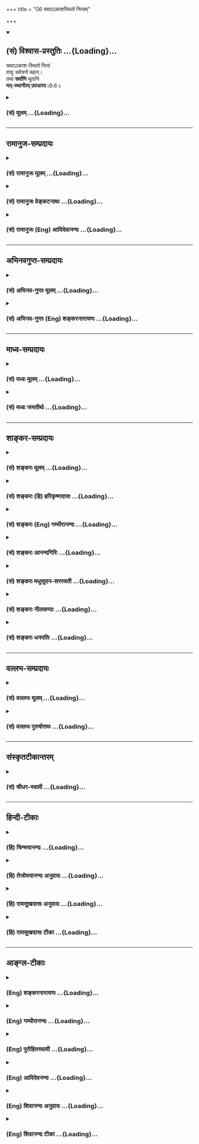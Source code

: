 +++
title = "06 यथाऽऽकाशस्थितो नित्यम्"

+++
<div class="js_include" newlevelforh1="2" title="(सं) विश्वास-प्रस्तुतिः" unfilled url="/purANam_vaiShNavam/mahAbhAratam/06-bhIShma-parva/03-bhagavad-gItA-parva/saMskRtam/vishvAsa-prastutiH/09_rAja-vidyA-rAja-guhy/06_yathA-.akAshasthi.md">
<details open><summary><h2>(सं) विश्वास-प्रस्तुतिः ...{Loading}...</h2></summary>

यथाऽऽकाश-स्थितो नित्यं  
वायुः सर्वत्रगो महान्।  
तथा **सर्वाणि** भूतानि  
**मत्-स्थानीत्य् उपधारय**॥9.6॥
</details>
</div>
<div class="js_include collapsed" newlevelforh1="3" title="(सं) मूलम्" unfilled url="/purANam_vaiShNavam/mahAbhAratam/06-bhIShma-parva/03-bhagavad-gItA-parva/saMskRtam/mUlam/09_rAja-vidyA-rAja-guhy/06_yathA-.akAshasthi.md">
<details><summary><h3>(सं) मूलम् ...{Loading}...</h3></summary>

यथाऽऽकाशस्थितो नित्यं वायुः सर्वत्रगो महान्।  
तथा सर्वाणि भूतानि मत्स्थानीत्युपधारय।।9.6।।
</details>
</div>


_________________
## रामानुज-सम्प्रदायः
<div class="js_include collapsed" newlevelforh1="3" title="(सं) रामानुजः मूलम्" unfilled url="/purANam_vaiShNavam/mahAbhAratam/06-bhIShma-parva/03-bhagavad-gItA-parva/saMskRtam/rAmAnujaH/mUlam/09_rAja-vidyA-rAja-guhy/06_yathA-.akAshasthi.md">
<details><summary><h3>(सं) रामानुजः मूलम् ...{Loading}...</h3></summary>

।।9.6।।**यथा आकाशे** अनालम्बने **महान् वायुः स्थितः सर्वत्र** गच्छति। स
तु वायुः निरालम्बनो मदायत्तस्थितिः इति अवश्याभ्युपगमनीयो मया एव धृत इति
विज्ञायते **तथा** एव **सर्वाणि भूतानि** तैः अदृष्टे मयि स्थितानि मया एव
धृतानि **इति उपधारय।  
  
यथा आहुः वेदविदःमेघोदयः सागरसन्निवृत्तिरिन्दोर्विभागः स्फुरितानि वायोः।
विद्युद्विभङ्गो गतिरुष्णरश्मेर्विष्णोर्विचित्राः प्रभवन्ति मायाः।। इति
विष्णोः अनन्यसाधारणानि महाश्चर्याणि इत्यर्थः। श्रुतिः अपि -- एतस्य वा
अक्षरस्य प्रशासने गार्गि सूर्याचन्द्रमसौ विधृतौ तिष्ठतः (बृ॰ उ॰
3।8।9)भीषास्माद्वातः पवते भीषोदेति सूर्यः। भीषास्मादग्निश्चेन्द्रश्च
मृत्युर्धावति पञ्चमः (तै॰ उ॰ 2।8।1) इत्यादिका। सकलेतरनिरपेक्षस्य भगवतः
संकल्पात् सर्वेषां स्थितिः प्रवृत्तिः च उक्ताः तथा तत्संकल्पाद् एव
सर्वेषाम् उत्पत्तिप्रलयौ अपि; इति आह --**

</details>
</div>
<div class="js_include collapsed" newlevelforh1="3" title="(सं) रामानुजः वेङ्कटनाथः" unfilled url="/purANam_vaiShNavam/mahAbhAratam/06-bhIShma-parva/03-bhagavad-gItA-parva/saMskRtam/rAmAnujaH/venkaTanAthaH/09_rAja-vidyA-rAja-guhy/06_yathA-.akAshasthi.md">
<details><summary><h3>(सं) रामानुजः वेङ्कटनाथः ...{Loading}...</h3></summary>

  
  
।।9.6।। यथाकाशस्थितः इति श्लोके स्वस्मिन् सर्वभूतस्थितेराकाशे
वायुस्थितिर्दृष्टान्त इति केचिदाहुः; तदयुक्तम्; आकाशस्य वाय्वपेक्षया
नियमनधारणयोरभावात्तथाविधस्थितेरिह प्रकृतत्वेन
तन्निदर्शनार्थत्वस्यैवौचित्याच्चेत्यभिप्रायेणाहसर्वस्येति। आकाशस्थितः
सर्वत्रगः इत्याभ्यामीश्वरैकधार्यत्वं तदेकप्रेर्यत्वं च
विवक्षितमित्यभिप्रायेणाहयथाकाशेऽनालम्बन इति। महत्त्वं
चान्याशक्यत्वायोक्तम्। अभिप्रेतं निदर्शनप्रकारं विशदयतिस त्विति। यथा
निरालम्बने विहायसि विहङ्गमशरीरादेश्चेतनविशेषाधिष्ठेयत्वं; एवमेव
वाय्वादेरपीति भावः। तैरदृष्ट इत्यनेन अनुपलम्भबाधनिरासाय
पूर्वोक्तश्रुत्यादिसिद्धायोग्यत्वप्रदर्शनम्। ईश्वरानुमानमनभ्युपगच्छतां
कथमिदं निदर्शनमित्यत्राहयथाऽऽहुर्वेदविद इति। आगममूलसम्भावनातर्कपरमिति
भावः। वेदविद इत्यनेनाधीयमानवेदोपबृंहणरूपता द्योतिता।
अस्मदाद्यगोचरोपादानोपकरणसम्प्रदानादिकानां तत्क्षणादेव
सकलदिङ्मुखव्यापिनां धाराधराणामुत्पत्तिः; सकलभुवनाप्लावनलम्पटस्यैव
जलनिधेरम्बरालम्बिनां तरङ्गाणां वेलातले निवृत्तिः;
प्रतिनियतकलावृद्धिक्षयशृङ्गोन्नमनादिरूपश्चन्द्रमसो विभागः;
अशङ्कितागमानामनियतदिग्विशेषाणां तृणगिरितरुषण्डलुण्ठाकानां
चण्डमारुतादीनां विस्फूर्तयः; प्रशान्तदहनमिहिरहिमकरादिमहसि प्रावृषि
निशीथेऽप्यविदितपूर्वोत्तरक्षणानां क्षणरुचीनां विभङ्गः; निरालम्बने
विहायसि महीयसो मिहिरमण्डलस्य प्रतिनियतदिनरजनिमासायनसंवत्सरादिदेशिकः
सञ्चारः; एवंविधान्यन्यानि च
परिवेषोपरागेन्द्रचापकरकास्तनिताशनिभूकम्पप्रभञ्जनभ्रमणादयोऽत्यद्भुतप्रकाराः
सर्वे सर्वव्यापिनः सर्वशक्तेर्विष्णोरेव विचित्रसृष्टिशक्तिमूला
भवितुमर्हन्तीति श्लोकार्थः। मायाशब्दस्य मिथ्यार्थत्वनिरसनायाहविष्णोरिति।
सम्बन्धसामान्यस्य नियाम्यत्वधार्यत्वादिविशेषपर्यवसानाययथाहुर्वेदविदः
इत्यनेनाभिप्रेतं विवृणोति -- श्रुतिरपीति। प्रशासनमत्र
सङ्कल्पविशेषःभीषेति -- भयादित्यर्थः।  
  

</details>
</div>
<div class="js_include collapsed" newlevelforh1="3" title="(सं) रामानुजः (Eng) आदिदेवानन्दः" unfilled url="/purANam_vaiShNavam/mahAbhAratam/06-bhIShma-parva/03-bhagavad-gItA-parva/saMskRtam/rAmAnujaH/english/AdidevAnandaH/09_rAja-vidyA-rAja-guhy/06_yathA-.akAshasthi.md">
<details><summary><h3>(सं) रामानुजः (Eng) आदिदेवानन्दः ...{Loading}...</h3></summary>

9.6 The 'powerful air' remains and moves everywhere in the ether (Akasa)
without any perceivable support. So it has necessarily got to be
admitted that the powerful air is dependent on Me for its existence and
is being upheld by Me alone. Even so know that all entities abide in Me,
who am invisible to them, and that they are upheld by Me alone. The
knowers of the Veda declare thus: 'The origin of clouds, the waters of
the ocean remaining within bounds, the phases of the moon, the strong
movements of the gale, the flash of lightning and the movements of the
sun - all these are marvellous manifestations of the power of Visnu.'
The meaning is that they are all the marvellous miracles which are unie
to Visnu. The Srutis and other texts also declare likewise: 'Verily, O
Gargi, at the ;nd of that Imperishable One, the sun and the moon stand
apart' (Br. U., 3.8.9, and 'Through the fear of Him the wind blows,
through the fear of Him the sun rises, through the fear of Him Agni and
Indra perform their duties' (Tai. U., 2.8.1). It has been declared that
the existence and acts of all beings originate by the will of the Lord,
who is independent of all others. Now Sri Krsna declares that the origin
and dissolution of all entities also are due to His will only:

</details>
</div>


_________________
## अभिनवगुप्त-सम्प्रदायः
<div class="js_include collapsed" newlevelforh1="3" title="(सं) अभिनव-गुप्तः मूलम्" unfilled url="/purANam_vaiShNavam/mahAbhAratam/06-bhIShma-parva/03-bhagavad-gItA-parva/saMskRtam/abhinava-guptaH/mUlam/09_rAja-vidyA-rAja-guhy/06_yathA-.akAshasthi.md">
<details><summary><h3>(सं) अभिनव-गुप्तः मूलम् ...{Loading}...</h3></summary>

।।9.6।। यथेति। एवमिति। यद्वदाकाशवाय्वोरविनाभाविन्यपि संबन्धे न जातु +++(S
जातुचित्)+++ नभः स्पृश्यता श्रूयते।

</details>
</div>
<div class="js_include collapsed" newlevelforh1="3" title="(सं) अभिनव-गुप्तः (Eng) शङ्करनारायणः" unfilled url="/purANam_vaiShNavam/mahAbhAratam/06-bhIShma-parva/03-bhagavad-gItA-parva/saMskRtam/abhinava-guptaH/english/shankaranArAyaNaH/09_rAja-vidyA-rAja-guhy/06_yathA-.akAshasthi.md">
<details><summary><h3>(सं) अभिनव-गुप्तः (Eng) शङ्करनारायणः ...{Loading}...</h3></summary>

9.6 Yatha etc. Evam etc. In spite of the concomitant connection between
the ether and the wind, the touchability of the ether is never heard of.
In the same manner the Absolute pervades the entire universe and yet
remains not comprehended by all men.

</details>
</div>


_________________
## माध्व-सम्प्रदायः
<div class="js_include collapsed" newlevelforh1="3" title="(सं) मध्वः मूलम्" unfilled url="/purANam_vaiShNavam/mahAbhAratam/06-bhIShma-parva/03-bhagavad-gItA-parva/saMskRtam/madhvaH/mUlam/09_rAja-vidyA-rAja-guhy/06_yathA-.akAshasthi.md">
<details><summary><h3>(सं) मध्वः मूलम् ...{Loading}...</h3></summary>

।।9.6।। मत्स्थानि न च मत्स्थानीत्यत्र दृष्टान्तमाह -- यथाऽऽकाशस्थित इति।
न ह्याकाशस्थितो वायुः स्पर्शाद्याप्नोति।

</details>
</div>
<div class="js_include collapsed" newlevelforh1="3" title="(सं) मध्वः जयतीर्थः" unfilled url="/purANam_vaiShNavam/mahAbhAratam/06-bhIShma-parva/03-bhagavad-gItA-parva/saMskRtam/madhvaH/jayatIrthaH/09_rAja-vidyA-rAja-guhy/06_yathA-.akAshasthi.md">
<details><summary><h3>(सं) मध्वः जयतीर्थः ...{Loading}...</h3></summary>

।।9.6।। एकमेकत्राश्रितमित्यत्रासम्भावनाभावात्; किं दृष्टान्तोक्त्या इत्यत
आह -- **मत्स्थानी**ति। तत्र
स्थितत्वेऽप्यन्योन्यधर्मासंक्रान्त्यादावित्यर्थः। तदत्र न प्रतीयत इत्यतो
व्याचष्टे -- **न ही**ति। स्पर्शादीति तद्धर्मोपलक्षणम्।

</details>
</div>


_________________
## शाङ्कर-सम्प्रदायः
<div class="js_include collapsed" newlevelforh1="3" title="(सं) शङ्करः मूलम्" unfilled url="/purANam_vaiShNavam/mahAbhAratam/06-bhIShma-parva/03-bhagavad-gItA-parva/saMskRtam/shankaraH/mUlam/09_rAja-vidyA-rAja-guhy/06_yathA-.akAshasthi.md">
<details><summary><h3>(सं) शङ्करः मूलम् ...{Loading}...</h3></summary>

।।9.6।। --,**यथा** लोके **आकाशस्थितः** आकाशे स्थितः **नित्यं** सदा
**वायुः** सर्वत्र गच्छतीति **सर्वत्रगः महान्** परिमाणतः; **तथा** आकाशवत्
सर्वगते मयि असंश्लेषेणैव स्थितानि **इत्**येवम् **उपधारय** विजानीहि।। एवं
वायुः आकाशे इव मयि स्थितानि सर्वभूतानि स्थितिकाले तानि --,

</details>
</div>
<div class="js_include collapsed" newlevelforh1="3" title="(सं) शङ्करः (हि) हरिकृष्णदासः" unfilled url="/purANam_vaiShNavam/mahAbhAratam/06-bhIShma-parva/03-bhagavad-gItA-parva/saMskRtam/shankaraH/hindI/harikRShNadAsaH/09_rAja-vidyA-rAja-guhy/06_yathA-.akAshasthi.md">
<details><summary><h3>(सं) शङ्करः (हि) हरिकृष्णदासः ...{Loading}...</h3></summary>

।।9.6।। उपर्युक्त दो श्लोकोंद्वारा कहे हुए अर्थको दृष्टान्तसे सिद्ध करते
हुए कहते हैं --, लोकमें जैसे ( यह प्रसिद्ध है ) सब जगह विचरनेवाला
परमाणमें अति महान् वायु सदा आकाशमें ही स्थित है; वैसे ही आकाशके समान
सर्वत्र परिपूर्ण मुझ परमात्मामें समस्त भूत निर्लिप्तभावसे स्थित हैं; ऐसा
तू जान।

</details>
</div>
<div class="js_include collapsed" newlevelforh1="3" title="(सं) शङ्करः (Eng) गम्भीरानन्दः" unfilled url="/purANam_vaiShNavam/mahAbhAratam/06-bhIShma-parva/03-bhagavad-gItA-parva/saMskRtam/shankaraH/english/gambhIrAnandaH/09_rAja-vidyA-rAja-guhy/06_yathA-.akAshasthi.md">
<details><summary><h3>(सं) शङ्करः (Eng) गम्भीरानन्दः ...{Loading}...</h3></summary>

9.6 Upadharaya, understand; iti, thus; that yatha, just as; in the
world, the mahan, voluminous-in dimension; vayuh, wind; sarvatragah,
moving everywhere; is nityam, ever; \[During creation, continuance and
dissolution\] akasa-sthitah, present in space; tatha, similarly;
(sarvani, all; bhutani, beings; matsthani,) abide in Me who am
omnipresent like space-abide certainly without any contact.

</details>
</div>
<div class="js_include collapsed" newlevelforh1="3" title="(सं) शङ्करः आनन्दगिरिः" unfilled url="/purANam_vaiShNavam/mahAbhAratam/06-bhIShma-parva/03-bhagavad-gItA-parva/saMskRtam/shankaraH/AnandagiriH/09_rAja-vidyA-rAja-guhy/06_yathA-.akAshasthi.md">
<details><summary><h3>(सं) शङ्करः आनन्दगिरिः ...{Loading}...</h3></summary>

।।9.6।। सृष्टिस्थितिसंहाराणामसङ्गात्माधारत्वंमया ततमिदम्
इत्यादिश्लोकद्वयेनोक्तोऽर्थस्तं दृष्टान्तेनोपपादयन्नादौ दृष्टान्तमाहेति
योजना। सदेत्युत्पत्तिस्थितिसंहारकालो गृह्यते। आकाशादेर्महतोऽन्याधारत्वं
कथमित्याशङ्क्याह -- **महानिति।** यथा सर्वगामित्वात्परिमाणतो
महान्वायुराकाशे सदा तिष्ठति तथाकाशादीनि महान्त्यपि सर्वाणि
भूतान्याकाशकल्पे पूर्णे प्रतीच्यसङ्गे परस्मिन्नात्मनि संश्लेषमन्तरेण
स्थितानीत्यर्थः।

</details>
</div>
<div class="js_include collapsed" newlevelforh1="3" title="(सं) शङ्करः मधुसूदन-सरस्वती" unfilled url="/purANam_vaiShNavam/mahAbhAratam/06-bhIShma-parva/03-bhagavad-gItA-parva/saMskRtam/shankaraH/madhusUdana-sarasvatI/09_rAja-vidyA-rAja-guhy/06_yathA-.akAshasthi.md">
<details><summary><h3>(सं) शङ्करः मधुसूदन-सरस्वती ...{Loading}...</h3></summary>

।।9.6।। असंश्लिष्टयोरप्याधाराधेयभावं दृष्टान्तेनाह -- यथैवासङ्गस्वभाव
आकाशे स्थितो नित्यं सर्वदोत्पत्तिस्थितिसंहारकालेषु वातीति वायुः सर्वदा
चलनस्वभावः। अतएव सर्वत्र गच्छतीति सर्वत्रगः। महान् परिमाणतः एतादृशोऽपि न
कदाप्याकाशेन सह संसृज्यते। तथैवासङ्गस्वभावे मयि संश्लेषमन्तरेणैव सर्वाणि
भूतान्याकाशादीनि महान्ति सर्वत्रगाणि च स्थितानीत्युपधारय विमृश्यावधारय।

</details>
</div>
<div class="js_include collapsed" newlevelforh1="3" title="(सं) शङ्करः नीलकण्ठः" unfilled url="/purANam_vaiShNavam/mahAbhAratam/06-bhIShma-parva/03-bhagavad-gItA-parva/saMskRtam/shankaraH/nIlakaNThaH/09_rAja-vidyA-rAja-guhy/06_yathA-.akAshasthi.md">
<details><summary><h3>(सं) शङ्करः नीलकण्ठः ...{Loading}...</h3></summary>

।।9.6।। श्लोकद्वयोक्तेऽर्थे दृष्टान्तमाह -- **यथेति।** यथा लोके आकाशे
स्थितो नित्यं सदा वायुः सर्वत्रगः परिमाणतश्च महान्; तथा सर्वाणि भूतानि
सर्वगते मयि असंश्लेषेणैव स्थितानीत्येवमुपधारयेति प्राञ्चः।
किंतद्ब्रह्मेति प्रश्नस्योत्तरमुक्तं अक्षरं परमं ब्रह्मेति। अक्षरसंज्ञं
शुद्धस्त्वंपदार्थएव निरुपाधिकं ब्रह्मेत्युक्तम्। तत्र निरुपाधिकं ब्रह्म
श्लोकद्वयेन व्याख्यातम्। इदानीं तस्याक्षराख्येन जीवेनाभेदं सदृष्टान्तमाह
-- **यथेति।** वायुः सूत्रात्मावायुर्वै गोतम तत्सूत्रम् इतिश्रुतेः।
सर्वत्रगतिसमष्टिलिङ्गत्वात्तस्य सर्वगतत्वम्। महानिति
बाह्यवायुव्यावृत्त्यर्थम्। स यथा आकाशस्थितः अव्याकृताकाशे स्वकारणे
स्थितः। नित्यमिति कालत्रयेऽपि तस्याकाशसंबन्ध उक्तः। सर्वाणि
भूतान्युपाधिनिष्कृष्टत्वंपदार्थरूपी चेतनवर्गः। बहुत्वं लोकाभिप्रायेण।
यथा कार्यं सर्वमुत्पत्तेः प्राक् नाशादूर्ध्वं मध्ये च स्वकारण एवाभेदेन
तिष्ठति; एवं सर्वोऽपि जीववर्ग उपाध्युत्पत्तेः प्राक् तन्नाशादूर्ध्वं
मध्ये वा घटाकाशो महाकाशादिव परस्माद्ब्रह्मणः कालत्रयेऽपि नातिरिच्यत
इत्यर्थः। एतेन जीवब्रह्माभेदकथनेनस्वभावोऽध्यात्ममुच्यते इति
यत्प्रागुक्तं ब्रह्मैव जीव इति तद्विवृतम्।

</details>
</div>
<div class="js_include collapsed" newlevelforh1="3" title="(सं) शङ्करः धनपतिः" unfilled url="/purANam_vaiShNavam/mahAbhAratam/06-bhIShma-parva/03-bhagavad-gItA-parva/saMskRtam/shankaraH/dhanapatiH/09_rAja-vidyA-rAja-guhy/06_yathA-.akAshasthi.md">
<details><summary><h3>(सं) शङ्करः धनपतिः ...{Loading}...</h3></summary>

।।9.6।। सर्वसङ्गिविवर्जितेऽपि सर्वाणि भूतानि स्थितानीत्युक्तं श्लोकद्वयेन
तत्र दृष्टान्तमाह। यथा लोके वायुः सर्वत्र गच्छतीति सर्वत्रगः परिमाणतो
महान्। एवंभूतोऽपि नित्यं सदा आकाशोऽसङ्गिनि तिष्ठतीति आकाशस्थः। तथा
सर्वाणि महान्ति सूक्ष्माणि च मयि असङ्गिनि स्थितानीत्युपधारय निश्चयेन
जानिहि। युत्तु किंतद्ब्रह्मेति प्रश्नस्योत्तरमुक्तं; अक्षरं परमं
ब्रह्मैत्यक्षरसंज्ञः शुद्धस्त्वंपदार्थ एव निरुपाधिकं ब्रह्मेत्युक्तं;
तत्रानिरुपपाधिकं सर्वत्रगः। महानित्यनेन बाह्यवायोर्व्यावृत्तिः। स यथा
नित्यं कालत्रयेऽप्युत्पत्तेः प्राक्; नाशादूर्ध्वं मध्ये च स्वकारणे
आकाशोऽव्याकृते अभेदेन तिष्ठति तथा सर्वाणि भूतानि
उपाधिनिष्कृष्टत्वंपदार्थरुपी चेतनवर्गः। बहुत्वं लोकाभिप्रायेण। एतेन
जीवब्रह्माभेदकथनेन स्वभावोऽध्यात्ममुच्यत इति प्रागुक्तं ब्रह्मैव जीव इति
विवृतमित्यन्ये। तत्रेदं वक्तव्यं निरुपाधिकस्याक्षरस्य
परब्रह्मणस्तत्त्वंपदलक्ष्यत्वेनोभयपदलक्ष्त्वात्
त्वंपदलक्ष्यत्वबोधकोपपदादेरभावच्च शुद्धः त्वंपदार्थ एवेत्याद्यसंगतं
तत्रेत्यादिना विभागोऽप्यनुपपन्नः। मत्स्थानि सर्वभूतानीत्यस्य पूर्वमपि
विद्यमानत्वात्। सर्वाणि भूतानीत्यस्योपाधिनिष्कृष्टत्वंपदार्थरूपी
चेतनवर्ग इति व्याख्यानमप्यसंगतम्। पूर्वोत्तरश्लोकेषु सर्वभूतानीत्यस्य
स्थावरजंगमपरत्वेनात्रैवंपरत्वेऽसङ्गततायाः स्पष्टत्वात्। एवं सर्वोऽपि
जीववर्ग इत स्वग्रन्थविरोधाच्च। एतेन नन्वेवं जीवस्य उपाधिरहतिस्यैव
ब्रह्माणि लयश्चेदुपाधेः का गतिरित्याशङ्क्याह सर्वेतीति प्रत्युक्तमिति
दिक्।

</details>
</div>


_________________
## वल्लभ-सम्प्रदायः
<div class="js_include collapsed" newlevelforh1="3" title="(सं) वल्लभः मूलम्" unfilled url="/purANam_vaiShNavam/mahAbhAratam/06-bhIShma-parva/03-bhagavad-gItA-parva/saMskRtam/vallabhaH/mUlam/09_rAja-vidyA-rAja-guhy/06_yathA-.akAshasthi.md">
<details><summary><h3>(सं) वल्लभः मूलम् ...{Loading}...</h3></summary>

।।9.6।। असंश्लिष्टयोरप्याधाराधेयभावं दृष्टान्तेनाह -- यथाकाशस्थित इति।
अवकाशं विनाऽवस्थानानुपपत्तेर्नित्यमाकाशाधारो वा वायुरभ्युपेयते; स च
नाकाशेन संश्लिष्यते; निरवयवत्वेन संश्लेषायोगात् तथा सर्वभूतानि मयि
जानीहि। वस्तुतस्तु महाभूतान्यपि सर्वाणि मदाधारशक्त्यैवोपष्टब्धानि। मयैव
विधृतान्याकाशादीनि। अक्षरमूर्तिना मयैव सर्वं विधृतमित्यर्थः। तथा च
श्रूयतेएतस्यैवाक्षरस्य प्रशासने गार्गि \[द्यावापृथिवी\] सूर्याचन्द्रमसौ
विधृतौ तिष्ठतः ৷৷. द्यावापृथिव्यौ विधृते (अव) तिष्ठतः \[बृ.उ.3।8।9\]
इत्यादि।

</details>
</div>
<div class="js_include collapsed" newlevelforh1="3" title="(सं) वल्लभः पुरुषोत्तमः" unfilled url="/purANam_vaiShNavam/mahAbhAratam/06-bhIShma-parva/03-bhagavad-gItA-parva/saMskRtam/vallabhaH/puruShottamaH/09_rAja-vidyA-rAja-guhy/06_yathA-.akAshasthi.md">
<details><summary><h3>(सं) वल्लभः पुरुषोत्तमः ...{Loading}...</h3></summary>

  
  
।।9.6।। तर्हि भवतो व्यापकत्वज्जीवस्याणुत्वादव्यापकत्वाच्च
मत्स्थानीत्याधाराधेयभावः। कथं इत्यत आह सदृष्टान्तम् -- यथेति। यथा सर्वगो
महानपि वायुर्नित्यमाकाशस्थितो भवति आकाशेन च न स्पृश्यते। नित्यपदेनाकाश
एव सर्वत्र गतियुक्तो भवतीति व्यञ्जितम्। तथा सर्वाणि भूतानि
सर्वत्रगतियुक्तानि मत्क्रीडेच्छयैव मत्स्थानीत्युपधारय जानीहि। उप समीपे
मत्समीपे धारय पश्येत्यर्थः।  
  

</details>
</div>


_________________
## संस्कृतटीकान्तरम्
<div class="js_include collapsed" newlevelforh1="3" title="(सं) श्रीधर-स्वामी" unfilled url="/purANam_vaiShNavam/mahAbhAratam/06-bhIShma-parva/03-bhagavad-gItA-parva/saMskRtam/shrIdhara-svAmI/09_rAja-vidyA-rAja-guhy/06_yathA-.akAshasthi.md">
<details><summary><h3>(सं) श्रीधर-स्वामी ...{Loading}...</h3></summary>

।।9.6।। असंश्लिष्टयोरप्याधाराधेयभावं दृष्टान्तेनाह **-- यथेति।** अवकाशं
विनाऽवस्थानानुपपत्तेर्नित्यमाकाशस्थितो वायुः सर्वत्रगोऽपि महानपि नाकाशेन
संश्लिष्यते निरवयवत्वेन संश्लेषायोगात्तथा सर्वाणि भूतानि मयि स्थितानीति
जानीहि।

</details>
</div>


_________________
## हिन्दी-टीकाः
<div class="js_include collapsed" newlevelforh1="3" title="(हि) चिन्मयानन्दः" unfilled url="/purANam_vaiShNavam/mahAbhAratam/06-bhIShma-parva/03-bhagavad-gItA-parva/hindI/chinmayAnandaH/09_rAja-vidyA-rAja-guhy/06_yathA-.akAshasthi.md">
<details><summary><h3>(हि) चिन्मयानन्दः ...{Loading}...</h3></summary>

।।9.6।। इस गुत्थी को सुलझाने का प्रयत्न कर रहे भ्रमित राजकुमार अर्जुन को
भगवान् श्रीकृष्ण एक सुन्दर एवं स्पष्ट दृष्टान्त देकर उसकी सहायता करते
हैं। किसी ऐसी वस्तु की कल्पना कर सकना अत्यन्त कठिन है जो सर्वत्र
विद्यमान है; जिसमें सबकी स्थिति है और फिर भी; वह स्वयं उन सब वस्तुओं के
दोषों से लिप्त या बद्ध नहीं होती। सामान्य मनुष्य की बुद्धि इस ज्ञान की
ऊँचाई तक सरलता से उड़ान नहीं भर सकती। शिष्य की ऐसी बुद्धि के लिये एक टेक
या आश्रय के रूप में यहाँ एक अत्यन्त सुन्दर और आकर्षक उदाहरण प्रस्तुत
किया गया है; जिसकी सहायता से स्वयं को ऊँचा उठाकर वह अपने ही परिच्छेदों
के परे दृष्टिपात करके अनन्त तत्त्व के विस्तार का दर्शन कर सके। स्थूल कभी
सूक्ष्म को सीमित नहीं कर सकता। जैसे किसी कवि ने गाया है; पाषाण की
दीवारें कारागृह नहीं बनातीं; क्योंकि एक बन्दी के शरीर को वहाँ बन्दी बना
लेने पर भी उसके विचार अपने मित्र और बन्धुओं के पास पहुँचने में नित्य
मुक्त हैं; स्वतन्त्र हैं। स्थूल पाषाण की दीवारें उसके सूक्ष्म विचारों की
उड़ान पर प्रतिबन्ध नहीं लगा सकतीं। यदि एक बार इस सिद्धांत को भली भांति
समझ लें; तो यह दृष्टान्त अत्यन्त भाव व्यंजक बनकर अपने गूढ़ अभिप्रायों को
प्रदर्शित कर देता है। वायु का बहना; घूर्णन करना और भंवर के रूप में वेग से
घूमना यह सब कुछ एक आकाश में होता है। आकाश उन सबको आश्रय देकर उन्हें
सर्वत्र व्याप्त किये रहता है; किन्तु वे किसी भी प्रकार से आकाश को सीमित
नहीं करते। सामान्य बौद्धिक क्षमता का साधक भी यदि इस दृष्टान्त का मनन
करे; तो वह आत्मा और अनात्मा के बीच के वास्तविक संबंध को समझ सकता है; उसे
परिभाषित कर सकता है। सत्य वस्तु मिथ्या का आधार है मिथ्या तादात्म्य से
उत्पन्न असंख्य जीव नित्य और सत्य वस्तु में ही रहते हुए सुखदुख; कष्ट और
पीड़ा का जीवन जीते हुए दिखाई देते हैं। परन्तु मिथ्या वस्तु कभी सत्य को
सीमित या दोषलिप्त नहीं कर सकती। वायु के विचरण से आकाश में कोई गति नहीं
आती आकाश वायु के सब गुण धर्मों से मुक्त रहता है। सर्वव्यापक आकाश की
तुलना में; जिसमें कि असंख्य ग्रह नक्षत्र; तारामण्डल अमाप गति से घूम रहे
हैं; यह वायुमण्डल और उसके विकार तो पृथ्वी की सतह से कुछ मील की ऊँचाई तक
ही होते हैं। अनन्त सत्य की व्यापक विशालता में; अविद्याजनित मिथ्या जगत्
के परिवर्तन की रंगभूमि मात्र एक नगण्य क्षेत्र है৷৷. और वहाँ भी सत्य और
मिथ्या के बीच संबंध वही है; जो चंचल वायु और अनन्त आकाश में है। यह श्लोक
केवल शब्दों के द्वारा सत्य का वर्णन करने के लिए नहीं है। व्याख्याकारों
का वर्णन कितना ही सत्य क्यों न हो प्रत्येक जिज्ञासु साधक को इनके अर्थ पर
स्वयं चिन्तनमनन करना होगा। तब पूर्वाध्याय में आपके बताये हुए पुनर्जन्म के
सिद्धांत और ब्रह्माजी के दिन और रात में होने वाली सृष्टि और प्रलय की कथा
की स्थिति क्या होगी इस पर कहते हैं --

</details>
</div>
<div class="js_include collapsed" newlevelforh1="3" title="(हि) तेजोमयानन्दः अनुवादः" unfilled url="/purANam_vaiShNavam/mahAbhAratam/06-bhIShma-parva/03-bhagavad-gItA-parva/hindI/tejomayAnandaH/anuvAdaH/09_rAja-vidyA-rAja-guhy/06_yathA-.akAshasthi.md">
<details><summary><h3>(हि) तेजोमयानन्दः अनुवादः ...{Loading}...</h3></summary>

।।9.6।। जैसे सर्वत्र विचरण करने वाली महान् वायु सदा आकाश में स्थित रहती
हैं, वैसे ही सम्पूर्ण भूत मुझमें स्थित हैं, ऐसा तुम जानो।।

</details>
</div>
<div class="js_include collapsed" newlevelforh1="3" title="(हि) रामसुखदासः अनुवादः" unfilled url="/purANam_vaiShNavam/mahAbhAratam/06-bhIShma-parva/03-bhagavad-gItA-parva/hindI/rAmasukhadAsaH/anuvAdaH/09_rAja-vidyA-rAja-guhy/06_yathA-.akAshasthi.md">
<details><summary><h3>(हि) रामसुखदासः अनुवादः ...{Loading}...</h3></summary>

।।9.6।। जैसे सब जगह विचरनेवाली महान् वायु नित्य ही आकाशमें स्थित रहती
है, ऐसे ही सम्पूर्ण प्राणी मुझमें ही स्थित रहते हैं -- ऐसा तुम मान लो।

</details>
</div>
<div class="js_include collapsed" newlevelforh1="3" title="(हि) रामसुखदासः टीका" unfilled url="/purANam_vaiShNavam/mahAbhAratam/06-bhIShma-parva/03-bhagavad-gItA-parva/hindI/rAmasukhadAsaH/TIkA/09_rAja-vidyA-rAja-guhy/06_yathA-.akAshasthi.md">
<details><summary><h3>(हि) रामसुखदासः टीका ...{Loading}...</h3></summary>

।।9.6।।***व्याख्या--*'यथाकाशस्थितो नित्यं वायुः सर्वत्रगो
महान्'--**जैसे सब जगह विचरनेवाली महान् वायु नित्य ही आकाशमें स्थित रहती
है अर्थात् वह कहीं निःस्पन्दरूपसे रहती है, कहीं सामान्यरूपसे क्रियाशील
रहती है, कहीं बड़े वेगसे चलती है आदि, पर किसी भी रूपसे चलनेवाली वायु
आकाशसे अलग नहीं हो सकती। वह वायु कहीं रुकी हुई मालूम देगी और कहीं चलती
हुई मालूम देगी, तो भी वह आकाशमें ही रहेगी। आकाशको छोड़कर वह कहीं रह ही
नहीं सकती। ऐसे ही तीनों लोकों और चौदह भुवनोंमें घूमनेवाले स्थावरजङ्गम
सम्पूर्ण प्राणी मेरेमें ही स्थित रहते हैं -- तथा सर्वाणि भूतानि
मत्स्थानि। भगवान्ने चौथे श्लोकसे छठे श्लोकतक तीन बार **'मत्स्थानि'**
शब्दका प्रयोग किया है। इसका तात्पर्य यह हुआ कि ये सम्पूर्ण प्राणी
मेरेमें ही स्थित हैं। मेरेको छोड़कर ये कहीं जा सकते ही नहीं। ये प्राणी
प्रकृति और प्रकृतिके कार्य शरीर आदिके साथ कितना ही घनिष्ठ सम्बन्ध मान
लें, तो भी वे प्रकृति और उसके कार्यसे एक हो सकते ही नहीं और अपनेको
मेरेसे कितना ही अलग मान लें, तो भी वे मेरेसे अलग हो सकते ही नहीं। वायुको
आकाशमें नित्य स्थित बतानेका तात्पर्य यह है कि वायु आकाशसे कभी अलग हो ही
नहीं सकती। वायुमें यह किञ्चिन्मात्र भी शक्ति नहीं है कि वह आकाशसे अलग हो
जाय क्योंकि आकाशके साथ उसका नित्यनिरन्तर घनिष्ठ सम्बन्ध अर्थात् अभिन्नता
है। वायु आकाशका कार्य है और कार्यकी कारणके साथ अभिन्नता होती है। कार्य
केवल कार्यकी दृष्टिसे देखनेपर कारणसे भिन्न दीखता है परन्तु कारणसे
कार्यकी अलग सत्ता नहीं होती। जिस समय कार्य कारणमें लीन रहता है, उस समय
कार्य कारणमें प्रागभावरूपसे अर्थात् अप्रकटरूपसे रहता है, उत्पन्न होनेपर
कार्य भावरूपसे अर्थात् प्रकटरूपसे रहता है और लीन होनेपर कार्य
प्रध्वंसाभावरूपसे अर्थात् कारणरूपसे रहता है। कार्यका प्रध्वंसाभाव नित्य
रहता है, उसका कभी अभाव नहीं होता क्योंकि वह कारणरूप ही हो जाता है। इस
रीतिसे वायु आकाशसे ही उत्पन्न होती है, आकाशमें ही स्थित रहती है और
आकाशमें ही लीन हो जाती है अर्थात् वायुकी स्वतन्त्र सत्ता न रहकर आकाश ही
रह जाता है। ऐसे ही यह जीवात्मा परमात्मासे ही प्रकट होता है, परमात्मामें
ही स्थित रहता है और परमात्मामें ही लीन हो जाता है अर्थात् जीवात्माकी
स्वतन्त्र सत्ता न रहकर केवल परमात्मा ही रह जाते हैं। जैसे वायु गतिशील
होती है अर्थात् सब जगह घूमती है, ऐसे यह जीवात्मा गतिशील नहीं होता।
परन्तु जब यह गतिशील प्रकृतिके कार्य शरीरके साथ अपनापन (मैंमेरापन) कर
लेता है, तब शरीरकी गति इसको अपनी गति देखने लग जाती है। गतिशीलता दीखनेपर
भी यह नित्यनिरन्तर परमात्मामें ही स्थित रहता है। इसलिये दूसरे अध्यायके
चौबीसवें श्लोकमें भगवान्ने जीवात्माको नित्य, सर्वगत,अचल, स्थाणु और सनातन
बताया है। यहाँ शरीरोंकी गतिशीलताके कारण इसको सर्वगत बताया है। अर्थात् यह
सब जगह विचरनेवाला दीखता हुआ भी अचल और स्थाणु है। यह स्थिर स्वभाववाला है।
इसमें हिलनेडुलनेकी क्रिया नहीं है। इसलिये भगवान् यहाँ कह रहे हैं कि सब
प्राणी अटलरूपसे नित्यनिरन्तर मेरीमें ही स्थित हैं। तात्पर्य हुआ कि तीनों
लोक और चौदह भुवनोंमें घूमनेवाले जीवोंकी परमात्मासे भिन्न किञ्चिन्मात्र
भी स्वतन्त्र सत्ता नहीं है और हो सकती भी नहीं अर्थात् सब योनियोंमें
घूमते रहनेपर भी वे नित्यनिरन्तर परमात्माके सच्चिदानन्दघनस्वरूपमें ही
स्थित रहते हैं। परन्तु प्रकृतिके कार्यके साथ अपना सम्बन्ध माननेसे इसका
अनुभव नहीं हो रहा है। अगर ये मनुष्यशरीरमें अपनापन न करें, मैंमेरापन न
करें तो इनको असीम आनन्दका अनुभव हो जाय। इसलिये मनुष्यमात्रको चेतावनी
देनेके लिये यहाँ भगवान् कहते हैं कि तुम मेरेमें नित्यनिरन्तर स्थित हो,
फिर मेरी प्राप्तिमें परिश्रम और देरी किस बातकी मेरेमें अपनी स्थिति न
माननेसे और न जाननेसे ही मेरेसे दूरी प्रतीत हो रही है।**'इति उपधारय'
--**यह बात तुम विशेषतासे धारण कर लो, मान लो कि चाहे सर्ग(सृष्टि) का समय
हो, चाहे प्रलयका समय हो, अनन्त ब्रह्माण्डोंके सम्पूर्ण प्राणी सर्वथा
मेरेमें ही रहते हैं मेरेसे अलग उनकी स्थिति कभी हो ही नहीं सकती। ऐसा
दृढ़तासे मान लेनेपर प्रकृतिके कार्यसे विमुखता हो जायगी और वास्तविक
तत्त्वका अनुभव हो जायगा। इस वास्तविक तत्त्वका अनुभव करनेके लिये साधक
दृढ़तासे ऐसा मान ले कि जो सब देश, काल, वस्तु, व्यक्ति आदिमें सर्वथा
परिपूर्ण हैं, वे परमात्मा ही मेरे हैं। देश, काल, वस्तु, व्यक्ति आदि कोई
भी मेरा नहीं है और मैं उनका नहीं हूँ।  
  
**विशेष बात**  
  
सम्पूर्ण जीव भगवान्में ही स्थित रहते हैं। भगवान्में स्थित रहते हुए भी
जीवोंके शरीरोंमें उत्पत्ति, स्थिति और प्रलयका क्रम चलता रहता है क्योंकि
सभी शरीर परिवर्तनशील हैं और यह जीव स्वयं अपरिवर्तनशील है। इस जीवकी
परमात्माके साथ तात्त्विक एकता है। परन्तु जब यह जीव परमात्मासे विमुख होकर
शरीरके साथ,अपनी एकता मान लेता है, तब इसे मैंपनकी स्वतन्त्र सत्ताका भान
होने लगता है कि मैं शरीर हूँ। इस मैंपनमें एक तो परमात्माका अंश है और एक
प्रकृतिका अंश है -- यह जीवका स्वरूप हुआ। जीव अंश तो है परमात्माका, पर
पकड़ लेता है प्रकृतिके अंशको। इस मैंपनमें जो प्रकृतिका अंश है, वह स्वतः
ही प्रकृतिकी तरफ खिंचता है। परन्तु प्रकृतिके अंशके साथ तादात्म्य होनेसे
परमात्माका अंश जीव उस खिंचावको अपना खिंचाव मान लेता है और मुझे सुख मिल
जाय, धन मिल जाय,भोग मिल जाय -- ऐसा भाव कर लेता है। ऐसा भाव करनेसे वह
परमात्मासे विशेष विमुख हो जाता है। उसमें संसारका सुख हरदम रहे पदार्थोंका
संयोग हरदम रहे यह शरीर मेरे साथ और मैं शरीरके साथ सदा रहूँ -- ऐसी जो
इच्छा रहती है, यह इच्छा वास्तवमें परमात्माके साथ रहनेकी है क्योंकि उसका
नित्य सम्बन्ध तो परमात्माके साथ ही है। जीव शरीरोंके साथ कितना ही घुलमिल
जाय, पर परमात्माकी तरफ उसका खिंचाव कभी मिटता नहीं, मिटनेकी सम्भावना ही
नहीं। मैं नित्यनिरन्तर रहूँ, सदा रहूँ, सदा सुखी रहूँ तथा मुझे सर्वोपरि
सुख मिले -- इस रूपमें परमात्माका खिंचाव रहता ही है। परन्तु उससे भूल यह
होती है कि वह (जडअंशकी मुख्यतासे) इस सर्वोपरि सुखको जडके द्वारा ही
प्राप्त करनेकी इच्छा करता है। वह भूलसे उस सुखको चाहने लगता है, जिस सुखपर
उसका अधिकार नहीं है। अगर वह सजग, सावधान हो जाय और भोगोंमें कोई सुख नहीं
है, आजतक कोईसा भी संयोग नहीं रहा, रहना सम्भव ही नहीं -- ऐसा समझ ले, तो
सांसारिक संयोगजन्य सुखकी इच्छा मिट जायगी और वास्तविक, सर्वोपरि, नित्य
रहनेवाले सुखकी इच्छा (जो कि आवश्यकता है) जाग्रत् हो जायगी। यह आवश्यकता
ज्योंज्यों जाग्रत् होगी, त्योंहीत्यों नाशवान् पदार्थोंसे विमुखता होती
चली जायगी। नाशवान् पदार्थोंसे सर्वथा विमुखता होनेपर मेरी स्थिति तो
अनादिकालसे परमात्मामें ही है -- इसका अनुभव हो जायगा।  
  
***सम्बन्ध--***पूर्वश्लोकमें भगवान्ने सम्पूर्ण प्राणियोंकी स्थिति
अपनेमें बतायी, पर उनके महासर्ग और महाप्रलयका वर्णन करना बाकी रह गया। अतः
उसका वर्णन आगेके दो श्लोकोंमें करते हैं।

</details>
</div>


_________________
## आङ्ग्ल-टीकाः
<div class="js_include collapsed" newlevelforh1="3" title="(Eng) शङ्करनारायणः" unfilled url="/purANam_vaiShNavam/mahAbhAratam/06-bhIShma-parva/03-bhagavad-gItA-parva/english/shankaranArAyaNaH/09_rAja-vidyA-rAja-guhy/06_yathA-.akAshasthi.md">
<details><summary><h3>(Eng) शङ्करनारायणः ...{Loading}...</h3></summary>

9.6. Just as the mighty wind exists in the ether, always moving \[in
it\] everywhere, in the same manner all beings exist in Me. Be sure of
it.

</details>
</div>
<div class="js_include collapsed" newlevelforh1="3" title="(Eng) गम्भीरानन्दः" unfilled url="/purANam_vaiShNavam/mahAbhAratam/06-bhIShma-parva/03-bhagavad-gItA-parva/english/gambhIrAnandaH/09_rAja-vidyA-rAja-guhy/06_yathA-.akAshasthi.md">
<details><summary><h3>(Eng) गम्भीरानन्दः ...{Loading}...</h3></summary>

9.6 Understand thus that just as the voluminous wind moving everywhere
is ever present in space, similarly all beings abide in Me.

</details>
</div>
<div class="js_include collapsed" newlevelforh1="3" title="(Eng) पुरोहितस्वामी" unfilled url="/purANam_vaiShNavam/mahAbhAratam/06-bhIShma-parva/03-bhagavad-gItA-parva/english/purohitasvAmI/09_rAja-vidyA-rAja-guhy/06_yathA-.akAshasthi.md">
<details><summary><h3>(Eng) पुरोहितस्वामी ...{Loading}...</h3></summary>

9.6 As the mighty wind, though moving everywhere, has no resting place
but space, so have all these beings no home but Me.

</details>
</div>
<div class="js_include collapsed" newlevelforh1="3" title="(Eng) आदिदेवनन्दः" unfilled url="/purANam_vaiShNavam/mahAbhAratam/06-bhIShma-parva/03-bhagavad-gItA-parva/english/AdidevanandaH/09_rAja-vidyA-rAja-guhy/06_yathA-.akAshasthi.md">
<details><summary><h3>(Eng) आदिदेवनन्दः ...{Loading}...</h3></summary>

9.6 As the powerful element air moving everywhere ever remains in the
ether, know that so too all beings abide in Me.

</details>
</div>
<div class="js_include collapsed" newlevelforh1="3" title="(Eng) शिवानन्दः अनुवादः" unfilled url="/purANam_vaiShNavam/mahAbhAratam/06-bhIShma-parva/03-bhagavad-gItA-parva/english/shivAnandaH/anuvAdaH/09_rAja-vidyA-rAja-guhy/06_yathA-.akAshasthi.md">
<details><summary><h3>(Eng) शिवानन्दः अनुवादः ...{Loading}...</h3></summary>

9.6 As the mighty wind, moving everywhere, rests always in the ether,
even so, know thou that all beings rest in Me.

</details>
</div>
<div class="js_include collapsed" newlevelforh1="3" title="(Eng) शिवानन्दः टीका" unfilled url="/purANam_vaiShNavam/mahAbhAratam/06-bhIShma-parva/03-bhagavad-gItA-parva/english/shivAnandaH/TIkA/09_rAja-vidyA-rAja-guhy/06_yathA-.akAshasthi.md">
<details><summary><h3>(Eng) शिवानन्दः टीका ...{Loading}...</h3></summary>

9.6 यथा as; आकाशस्थितः rests in the Akasa; नित्यम् always; वायुः the
air; सर्वत्रगः moving everywhere; महान् great; तथा so; सर्वाणि all;
भूतानि beings; मत्स्थानि rest in Me; इति thus; उपधारय know.Commentary
The Lord gives a beautiful illustration or simile in this verse to
explain what He has said in the previous two verses. Just as the wind
ever rests in the ether (space) without any contact or attachment; so
also all beings and objects rest in Brahman without any attachment or
contact at all. These objects cannot produce any effect on It.What sort
of relationship is there between Brahman and the objects of this
universe Is it Samyoga; Samavaya or Tadatmya Sambandha The relationship
of the stick with the drum is Samyaoga Sambandha. Let us assume that
there is such a Sambandha (relationship or connection). There cannot be
connection between all the parts because Brahman is infinite and the
elements are finite. You may say that there is connection of the Ekadesa
type. This is also not possible; because there can be such relationship
only between objects which possess members or parts like the tree and
monkey. (Ekadesa is partial). Brahman has no parts.If you say that there
is Samavaya Sambandha between Brahman and the objects or the elements;
this is also not possible. The relationship between the attribute and
the possessors of that attribute is called Samavaya Sambandha. The
relationship between an individual Brahmin and the whole Brahmin caste
is also Samavaya Sambandha. The relationship between hand and man;
between the leg and the man is also Samavaya Sambandha. Such
relationship does not exist between Brahman and the objects or the
elements.The third kind of relationship; viz.; Tadatmya Sambandha is
seen to exist between milk and water; fire and the iron ball. Milk
shares its alities of sweetness and whiteness with water. Fire shares
its alities of brilliance; heat and redness with the hot iron ball. This
too is not possible between Brahman and the objects or the elements;
because Brahman is ExistenceKnowledgeBliss Absolute and allfull and
perfect whereas the elements are insentient; finite and painful. How can
they with ite contrary alities have Tadatmya Sambandha with
BrahmanTherefore it can be admitted that the elemtns have only got
Kalpita Sambandha (superimposition) with Brahman. That object which is
superimposed on the substratum or support exists in name only. It does
not exist in reality. Brahman is the support or the substratum for this
world of names and forms. World here includes all beings and their three
kinds of bodies (physical; mental and causal). Therefore; the elements
or the beings in this world are not really rooted in Brahman. They do
not really dwell in Brahman. It is all in name only.Vayu also means
Sutratman or Hiranyagarbha. Bhuta also means the individual
consciousness. Just as the ether in the pot is not distinct from the
universal ether before the origin and after the destruction of the pot
and even when the pot exists; and it is of the nature of the universal
soul is of the nature of Brahman during the three periods of time; past;
present and future.Just as all efects exist in a state of nondifference
in their material cause before they appear; during their period of
existence and after their destruction; so also the individual souls are
not different from Brahman before the origin of the various limiting
adjuncts like mind; intellect; etc.;,during the period of their
existence and after their destruction.

</details>
</div>
